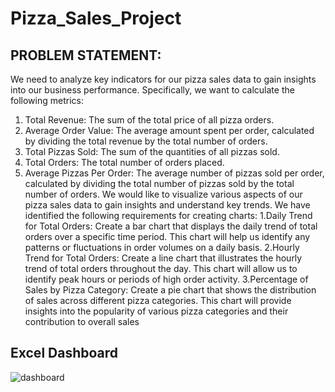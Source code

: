 # Pizza_Sales_Project 

## PROBLEM STATEMENT:
We need to analyze key indicators for our pizza sales data to gain insights 
into our business performance. Specifically, we want to calculate the 
following metrics:
1. Total Revenue: The sum of the total price of all pizza orders.
2. Average Order Value: The average amount spent per order, calculated 
by dividing the total revenue by the total number of orders.
3. Total Pizzas Sold: The sum of the quantities of all pizzas sold.
4. Total Orders: The total number of orders placed.
5. Average Pizzas Per Order: The average number of pizzas sold per 
order, calculated by dividing the total number of pizzas sold by the total 
number of orders.
We would like to visualize various aspects of our pizza sales data to gain 
insights and understand key trends. We have identified the following 
requirements for creating charts:
1.Daily Trend for Total Orders:
Create a bar chart that displays the daily trend of total orders over a 
specific time period. This chart will help us identify any patterns or 
fluctuations in order volumes on a daily basis.
2.Hourly Trend for Total Orders:
Create a line chart that illustrates the hourly trend of total orders 
throughout the day. This chart will allow us to identify peak hours or 
periods of high order activity.
3.Percentage of Sales by Pizza Category:
Create a pie chart that shows the distribution of sales across different 
pizza categories. This chart will provide insights into the popularity of 
various pizza categories and their contribution to overall sales

## Excel Dashboard

![dashboard](https://github.com/DhanshriM24/CodeX_Energy_Drink_Market_Analysis/assets/91377756/fdcaf8f4-9c3e-44de-bf24-e29f86187c8d)
